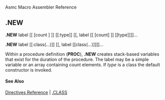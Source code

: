 Asmc Macro Assembler Reference

## .NEW

**.NEW** label [[ [count ] ]] [[:type]] [[, label [[ [count] ]] [[type]]]]...

**.NEW** label [[:class(...)]] [[, label [[class(...)]]]]...

Within a procedure definition (**PROC**), **.NEW** creates stack-based variables that exist for the duration of the procedure. The label may be a simple variable or an array containing count elements. If _type_ is a class the default constructor is invoked.

#### See Also

[Directives Reference](readme.md) | [.CLASS](dot-class.md)
